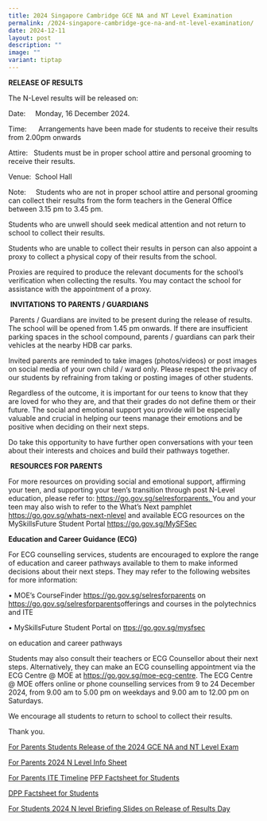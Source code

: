 ```yaml
---
title: 2024 Singapore Cambridge GCE NA and NT Level Examination
permalink: /2024-singapore-cambridge-gce-na-and-nt-level-examination/
date: 2024-12-11
layout: post
description: ""
image: ""
variant: tiptap
---
```

<p></p>
<p><strong>RELEASE OF RESULTS</strong>
</p>
<p>The N-Level results will be released on:</p>
<p>Date: &nbsp;&nbsp;&nbsp; Monday, 16 December 2024.</p>
<p>Time: &nbsp;&nbsp;&nbsp; &nbsp;Arrangements have been made for students
to receive their results from 2.00pm onwards</p>
<p>Attire: &nbsp; Students must be in proper school attire and personal grooming
to receive their results.</p>
<p>Venue:&nbsp; School Hall</p>
<p>Note: &nbsp;&nbsp;&nbsp; Students who are not in proper school attire
and personal grooming can collect their results from the form teachers
in the General Office between 3.15 pm to 3.45 pm.</p>
<p>Students who are unwell should seek medical attention and not return to
school to collect their results.</p>
<p>Students who are unable to collect their results in person can also appoint
a proxy to collect a physical copy of their results from the school.</p>
<p>Proxies are required to produce the relevant documents for the school’s
verification when collecting the results. You may contact the school for
assistance with the appointment of a proxy.</p>
<p>&nbsp;<strong>INVITATIONS TO PARENTS / GUARDIANS</strong>
</p>
<p><strong>&nbsp;</strong>Parents / Guardians are invited to be present during
the release of results. The school will be opened from 1.45 pm onwards.
If there are insufficient parking spaces in the school compound, parents
/ guardians can park their vehicles at the nearby HDB car parks.</p>
<p>Invited parents are reminded to take images (photos/videos) or post images
on social media of your own child / ward only. Please respect the privacy
of our students by refraining from taking or posting images of other students.&nbsp;</p>
<p>Regardless of the outcome, it is important for our teens to know that
they are loved for who they are, and that their grades do not define them
or their future. The social and emotional support you provide will be especially
valuable and crucial in helping our teens manage their emotions and be
positive when deciding on their next steps.</p>
<p>Do take this opportunity to have further open conversations with your
teen about their interests and choices and build their pathways together.</p>
<p>&nbsp;<strong>RESOURCES FOR PARENTS</strong>
</p>
<p>For more resources on providing social and emotional support, affirming
your teen, and supporting your teen’s transition through post N-Level education,
please refer to: <a href="https://go.gov.sg/selresforparents" rel="noopener nofollow" target="_blank">https://go.gov.sg/selresforparents. </a>You
and your teen may also wish to refer to the What’s Next pamphlet <a href="https://go.gov.sg/whats-next-nlevel" rel="noopener nofollow" target="_blank">https://go.gov.sg/whats-next-nlevel</a> and
available ECG resources on the MySkillsFuture Student Portal <a href="https://go.gov.sg/MySFSec" rel="noopener nofollow" target="_blank">https://go.gov.sg/MySFSec</a>
</p>
<p></p>
<p><strong>Education and Career Guidance (ECG)</strong>
</p>
<p>For ECG counselling services, students are encouraged to explore the range
of education and career pathways available to them to make informed decisions
about their next steps. They may refer to the following websites for more
information:</p>
<p>• MOE’s CourseFinder <a href="https://www.moe.gov.sg/education-in-sg/our-programmes/social-and-emotional-learning/sel-resources-for-parents" rel="noopener nofollow" target="_blank">https://go.gov.sg/selresforparents</a> on
<a href="https://go.gov.sg/selresforparents" rel="noopener nofollow" target="_blank">https://go.gov.sg/selresforparents</a>offerings and courses in the polytechnics
and ITE</p>
<p>• MySkillsFuture Student Portal on <a href="https://www.myskillsfuture.gov.sg/content/student/en/secondary.html" rel="noopener nofollow" target="_blank">ttps://go.gov.sg/mysfsec</a>
</p>
<p>on education and career pathways&nbsp; &nbsp;</p>
<p>Students may also consult their teachers or ECG Counsellor about their
next steps. Alternatively, they can make an ECG counselling appointment
via the ECG Centre @ MOE at <a href="https://form.gov.sg/65acbdaf19b4f200123054bb" rel="noopener nofollow" target="_blank">https://go.gov.sg/moe-ecg-centre</a>.
The ECG Centre @ MOE offers online or phone counselling services from 9
to 24 December 2024, from 9.00 am to 5.00 pm on weekdays and 9.00 am to
12.00 pm on Saturdays.</p>
<p>We encourage all students to return to school to collect their results.</p>
<p>Thank you.</p>
<p></p>
<p><a href="/files/Annoucements Attachments/2___For_Parents__Students__Release_of_the_2024_GCE_N_A___and_N_T__Level_Exam.pdf" rel="noopener nofollow" target="_blank">For Parents Students Release of the 2024 GCE NA and NT Level Exam</a>
</p>
<p><a href="/files/Annoucements Attachments/3___For_Parents__2024_N_Level_Info_Sheet.pdf" rel="noopener nofollow" target="_blank">For Parents 2024 N Level Info Sheet</a>
</p>
<p><a href="/files/Annoucements Attachments/4___for_Parents__ITE_Timeline__002_.pdf" rel="noopener nofollow" target="_blank">For Parents ITE Timeline</a>
<a href="/files/Annoucements Attachments/3b__PFP_Factsheet_for_Students.pdf" rel="noopener nofollow" target="_blank">PFP Factsheet for Students</a>
</p>
<p><a href="/files/Annoucements Attachments/4b__DPP_Factsheet_for_Students.pdf" rel="noopener nofollow" target="_blank">DPP Factsheet for Students</a>
</p>
<p><a href="/files/Annoucements Attachments/For_Students_2024_N_Level_Briefing_Slides_on_Release_of_Results_Day.pdf" rel="noopener nofollow" target="_blank">For Students 2024 N level Briefing Slides on Release of Results Day</a>
</p>
<p></p>
<p></p>